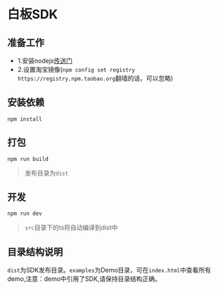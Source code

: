 # 白板SDK

## 准备工作

* 1.安装nodejs[传送门](https://nodejs.org/en/)
* 2.设置淘宝镜像(`npm config set registry https://registry.npm.taobao.org`翻墙的话，可以忽略)

## 安装依赖

```shell
npm install
```

## 打包

```shell
npm run build
```

> 发布目录为`dist`

## 开发

```shell
npm run dev
```

> `src`目录下的ts将自动编译到dist中

## 目录结构说明

`dist`为SDK发布目录。`examples`为Demo目录，可在`index.html`中查看所有demo,注意：demo中引用了SDK,请保持目录结构正确。
